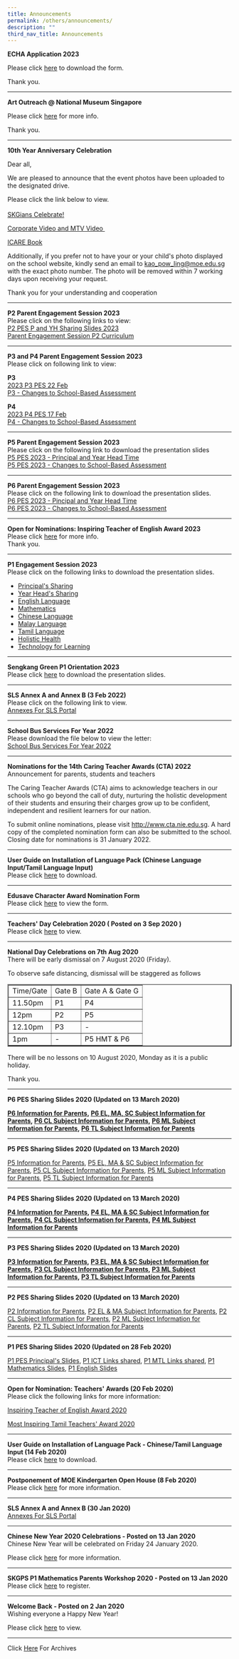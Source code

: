 ```yaml
---
title: Announcements
permalink: /others/announcements/
description: ""
third_nav_title: Announcements
---
```

<p><strong>ECHA Application 2023</strong></p>
<p>Please click <a rel="noopener" target="_blank" href="https://docs.google.com/document/d/1hz1IhJCLECUDAyEUmUG0NGEq29Wy1eOl/edit?usp=drive_link&amp;ouid=109524831007664083125&amp;rtpof=true&amp;sd=true">here</a> to download the form.</p>
<p>Thank you.</p>
<hr>



<p><strong>Art Outreach @ National Museum Singapore</strong></p>
<p>Please click <a rel="noopener" target="_blank" href="https://drive.google.com/file/d/1wXeEPxAgJBx3knqtrYqNILt26RMJ0xrD/view?usp=drive_link">here</a> for more info.</p>
<p>Thank you.</p>
<hr>

<p><strong>10th Year Anniversary Celebration</strong></p>
<p>Dear all,</p>
<p>We are pleased to announce that the event photos have been uploaded to the designated drive.&nbsp;</p>
<p>Please click the link below to view.<br><br><a rel="noopener" target="_blank" href="https://drive.google.com/drive/folders/1s2eae6oBfmkk-Y4OBZM-vFcOTuWjbXOH?usp=sharing">SKGians Celebrate!</a></p>
<p><a href="/others/announcements/10thyearanniversarycelebration/">Corporate Video and MTV Video&nbsp;</a></p>
<p><a rel="noopener" target="_blank" href="https://drive.google.com/drive/folders/1--zrSWJ7DkQG_FIZfQXhHaGRM0Sp7tLz">ICARE Book</a></p>
<p>Additionally, if you prefer not to have your or your child's photo displayed on the school website, kindly send an email to <a target="" href="mailto:kao_pow_ling@moe.edu.sg">kao_pow_ling@moe.edu.sg</a> with the exact photo number. The photo will be removed within 7 working days upon receiving your request.</p>
<p>Thank you for your understanding and cooperation</p>
<hr>
<p><strong>P2 Parent Engagement Session 2023<br></strong>Please click on the following links to view:<br><a rel="noopener" target="_blank" href="/files/P2%20PES%20P%20and%20YH%20Sharing%20Slides%202023%20for%20Uploading.pdf">P2 PES P and YH Sharing Slides 2023</a><br><a rel="noopener" target="_blank" href="/files/Parent%20Engagement%20Session_P2%20Curriculum_for%20uploading.pdf">Parent Engagement Session P2 Curriculum</a></p>
<hr>
<p><strong>P3 and P4 Parent Engagement Session 2023<br></strong>Please click on following link to view:</p>
<p><strong>P3<br></strong><a rel="noopener" target="_blank" href="/files/2023%20P3%20PES%2022%20Feb%20_P%20and%20YH%20talk.pdf">2023 P3 PES 22 Feb</a><br><a rel="noopener" target="_blank" href="/files/Changes%20to%20School-Based%20Assessment_P3%20PES%202023.pdf">P3 - Changes to School-Based Assessment</a></p>
<p><strong>P4<br></strong><a rel="noopener" target="_blank" href="/files/2023%20P4%20PES_17%20Feb.pdf">2023 P4 PES 17 Feb</a><br><a rel="noopener" target="_blank" href="/files/Changes%20to%20School-Based%20Assessment_P4%20PES%202023.pdf">P4 - Changes to School-Based Assessment</a></p>
<hr>
<p><strong>P5 Parent Engagement Session 2023<br></strong>Please click on the following link to download the presentation slides<br><a href="/files/1%20P5%20PES%202023%20-%20Principal%20and%20YH%20Time%20For%20website.pdf">P5 PES 2023 - Principal and Year Head Time</a><br><a href="/files/2%20P5%20PES%202023%20-%20Changes%20to%20School-Based%20Assessment.pdf">P5 PES 2023 - Changes to School-Based Assessment</a></p>
<hr>
<p><strong>P6 Parent Engagement Session 2023<br></strong>Please click on the following link to download the presentation slides.<br><a rel="noopener" target="_blank" href="/files/1%20P6%20PES%202023%20-%20Principal%20and%20YH%20Time%20for%20uploading.pdf">P6 PES 2023 - Pincipal and Year Head Time</a><br><a rel="noopener" target="_blank" href="/files/2%20P6%20PES%202023%20-%20Changes%20to%20School-Based%20Assessment%20for%20uploading.pdf">P6 PES 2023 - Changes to School-Based Assessment</a></p>
<hr>
<p><strong>Open for Nominations: Inspiring Teacher of English Award 2023<br></strong>Please click&nbsp;<a href="/others/announcements/open-for-nominations-inspiring-teacher-of-english-award-2023">here</a> for more info.<br>Thank you.</p>
<hr>
<p><strong>P1 Engagement Session 2023<br></strong>Please click on the following links to download the presentation slides.</p>
<ul>
<li><a href="/files/Principals%20Sharing.pdf">Principal's Sharing</a></li>
<li><a href="/files/Year%20Head%20Sharing.pdf">Year Head's Sharing</a></li>
<li><a href="/files/English%20Language.pdf">English Language</a></li>
<li><a href="/files/Mathematics.pdf">Mathematics</a></li>
<li><a href="/files/Chinese%20Language.pdf">Chinese Language</a></li>
<li><a href="/files/Malay%20Language.pdf">Malay Language</a></li>
<li><a href="/files/Tamil%20Language.pdf">Tamil Language</a></li>
<li><a href="/files/Holistic%20Health.pdf">Holistic Health</a></li>
<li><a href="/files/Technology%20for%20Learning.pdf">Technology for Learning</a></li>
</ul>
<hr>
<p><strong>Sengkang Green P1 Orientation 2023</strong><br>Please click&nbsp;<a rel="noopener" target="_blank" href="/files/SengKang%20Green%20P1%20Orientation%202023%20Updated.pdf">here</a>&nbsp;to download the presentation slides.</p>
<hr>
<p><strong>SLS Annex A and Annex B (3 Feb 2022)<br></strong>Please click on the following link to view.<br><a rel="noopener" target="_blank" href="/files/Annexes%20For%20SLS.pdf">Annexes For SLS Portal</a></p>
<hr>
<p><strong>School Bus Services For Year 2022<br></strong>Please download the file below to view the letter:<br><a rel="noopener" target="_blank" href="/files/School%20Bus%20Services%20for%20Year%202022.pdf">School Bus Services For Year 2022</a></p>
<hr>
<p><strong>Nominations for the 14th Caring Teacher Awards (CTA) 2022<br></strong>Announcement for parents, students and teachers</p>
<p>The Caring Teacher Awards (CTA) aims to acknowledge teachers in our schools who go beyond the call of duty, nurturing the holistic development of their students and ensuring their charges grow up to be confident, independent and resilient learners for our nation.</p>
<p>To submit online nominations, please visit&nbsp;<a href="http://www.cta.nie.edu.sg/">http://www.cta.nie.edu.sg</a>. A hard copy of the completed nomination form can also be submitted to the school. Closing date for nominations is 31 January 2022.</p>
<hr>
<p><strong>User Guide on Installation of Language Pack (Chinese Language Input/Tamil Language Input)<br></strong>Please click&nbsp;<a rel="noopener" target="_blank" href="/files/User%20Guide%20to%20install%20language%20in%20Win%2010.pdf">here</a>&nbsp;to download.</p>
<hr>
<p><strong>Edusave Character Award Nomination Form<br></strong>Please click&nbsp;<a rel="noopener" target="_blank" href="/files/ECHA%20NOMINATION%20FORM%202020.pdf">here</a>&nbsp;to view the form.<strong><br></strong></p>
<hr>
<p><strong>Teachers' Day Celebration 2020 ( Posted on 3 Sep 2020 )<br></strong>Please click&nbsp;<a href="/others/announcements/teachers-day-celebration-2020">here</a>&nbsp;to view.<strong><br></strong></p>
<hr>
<p><strong>National Day Celebrations on 7th Aug 2020<br></strong>There will be early dismissal on 7 August 2020 (Friday).</p>
<p>To observe safe distancing, dismissal will be staggered as follows</p>
<table border="2">
<tbody>
<tr>
<td>Time/Gate</td>
<td>Gate B</td>
<td>Gate A &amp; Gate G</td>
</tr>
<tr>
<td>11.50pm</td>
<td>P1</td>
<td>P4</td>
</tr>
<tr>
<td>12pm</td>
<td>P2</td>
<td>P5</td>
</tr>
<tr>
<td>12.10pm</td>
<td>P3</td>
<td>-</td>
</tr>
<tr>
<td>1pm</td>
<td>-</td>
<td>P5 HMT &amp; P6</td>
</tr>
</tbody>
</table>
<p>There will be no lessons on 10 August 2020, Monday as it is a public holiday.</p>
<p>Thank you.</p>
<hr>
<p><strong>P6 PES Sharing Slides 2020 (Updated on 13 March 2020)</strong><strong><br></strong></p>
<p><strong><a href="/files/P6%20Information%20for%20Parents%20March%202020.pdf">P6 Information for Parents</a>,&nbsp;<a href="/files/P6%20EL,%20MA,%20SC%20Subject%20Information%20for%20Parents%20March%202020.pdf">P6 EL, MA, SC Subject Information for Parents</a>,&nbsp;<a href="/files/P6%20CL%20Subject%20Information%20for%20Parents%202020.pdf">P6 CL Subject Information for Parents</a>,&nbsp;<a href="/files/P6%20ML%20Subject%20Information%20for%20Parents%20March%202020.pdf">P6 ML Subject Information for Parents</a>,&nbsp;<a href="/files/6%20TL%20Subject%20Information%20for%20Parents%20March%202020.pdf">P6 TL Subject Information for Parents</a></strong></p>
<hr>
<p><strong>P5 PES Sharing Slides 2020 (Updated on 13 March 2020)</strong></p>
<p><a href="/files/P5%20Information%20for%20Parents%20March%202020.pdf">P5 Information for Parents</a>,&nbsp;<a href="/files/P5%20EL,%20MA%20&amp;%20SC%20Subject%20Information%20for%20Parents%20March%202020.pdf">P5 EL, MA &amp; SC Subject Information for Parents</a>,&nbsp;<a href="/files/P5%20CL%20Subject%20Information%20for%20Parents%20March%202020.pdf">P5 CL Subject Information for Parents</a>,&nbsp;<a href="/files/P5%20ML%20Subject%20Information%20for%20Parents%20March%202020.pdf">P5 ML Subject Information for Parents</a>,&nbsp;<a href="/files/P5%20TL%20Subject%20Information%20for%20Parents%20March%202020.pdf">P5 TL Subject Information for Parents</a></p>
<hr>
<p><strong>P4 PES Sharing Slides 2020 (Updated on 13 March 2020)</strong></p>
<p><strong><a href="/files/P4%20Information%20for%20Parents%20March%202020.pdf">P4 Information for Parents</a>,&nbsp;<a href="/files/P4%20EL,%20MA%20&amp;%20SC%20Subject%20Information%20for%20Parents%20March%202020.pdf">P4 EL, MA &amp; SC Subject Information for Parents</a>,&nbsp;<a href="/files/P4%20CL%20Subject%20Information%20for%20Parents%20March%202020.pdf">P4 CL Subject Information for Parents</a>,&nbsp;<a href="/files/P4%20ML%20Subject%20Information%20for%20Parents%20March%202020.pdf">P4 ML Subject Information for Parents</a>&nbsp;</strong></p>
<hr>
<p><strong>P3 PES Sharing Slides 2020 (Updated on 13 March 2020)</strong></p>
<p><strong><a href="/files/P3%20Information%20for%20Parents%20March%202020.pdf">P3 Information for Parents</a>,&nbsp;<a href="/files/P3%20EL,%20MA%20&amp;%20SC%20Subject%20Information%20for%20Parents%20March%202020.pdf">P3 EL, MA &amp; SC Subject Information for Parents</a>,&nbsp;<a href="/files/P3%20CL%20Subject%20Information%20for%20Parents%20March%202020.pdf">P3 CL Subject Information for Parents</a>,&nbsp;<a href="/files/P3%20ML%20Subject%20Information%20for%20Parents%20March%202020.pdf">P3 ML Subject Information for Parents</a>,&nbsp;<a href="/files/P3%20TL%20Subject%20Information%20for%20Parents%20March%202020.pdf">P3 TL Subject Information for Parents</a></strong></p>
<hr>
<p><strong>P2 PES Sharing Slides 2020 (Updated on 13 March 2020)</strong></p>
<p><a href="/files/P2%20Information%20for%20Parents%20March%202020.pdf">P2 Information for Parents</a>,&nbsp;<a href="/files/P2%20EL%20&amp;%20MA%20Subject%20Information%20for%20Parents%20March%202020.pdf">P2 EL &amp; MA Subject Information for Parents</a>,&nbsp;<a href="/files/P2%20CL%20Subject%20Information%20for%20Parents%202020.pdf">P2 CL Subject Information for Parents</a>,&nbsp;<a href="/files/P2%20ML%20Subject%20Information%20for%20Parents%20March%202020.pdf">P2 ML Subject Information for Parents</a>,&nbsp;<a href="/files/P2%20TL%20Subject%20Information%20for%20Parents%20March%202020.pdf">P2 TL Subject Information for Parents</a>&nbsp;</p>
<hr>
<p><strong>P1 PES Sharing Slides 2020 (Updated on 28 Feb 2020)&nbsp;</strong></p>
<p><a rel="noopener" target="_blank" href="/files/P1%20PES%20Principal's%20Slides.pdf">P1 PES Principal's Slides</a>,&nbsp;<a rel="noopener" target="_blank" href="/files/P1%20ICT%20Links%20shared%20during%20P1%20PES%20Jan%202020.pdf">P1 ICT Links shared</a>,&nbsp;<a rel="noopener" target="_blank" href="/files/P1%20MTL%20Links%20shared%20during%20P1%20PES%20Jan%202020.pdf">P1 MTL Links shared</a>,&nbsp;<a rel="noopener" target="_blank" href="/files/P1%20Mathematics%20Curriculum.pdf">P1 Mathematics Slides</a>,&nbsp;<a rel="noopener" target="_blank" href="/files/P1%20English%20Curriculum.pdf">P1 English Slides</a><strong><br></strong></p>
<hr>
<p><strong>Open for Nomination: Teachers' Awards (20 Feb 2020)<br></strong>Please click the following links for more information:</p>
<p><a href="/others/announcements/open-for-nominations-inspiring-teacher-of-english-award-2020">Inspiring Teacher of English Award 2020</a></p>
<p><a href="/others/announcements/open-for-nominations-most-inspiring-tamil-teachers-award-2020">Most Inspiring Tamil Teachers' Award 2020</a></p>
<hr>
<p><strong>User Guide on Installation of Language Pack - Chinese/Tamil Language Input (14 Feb 2020)</strong><br>Please click&nbsp;<a rel="noopener" target="_blank" href="/files/User%20Guide%20to%20install%20language%20in%20Win%2010.pdf">here</a> to download.</p>
<hr>
<p><strong>Postponement of MOE Kindergarten Open House (8 Feb 2020)</strong><br>Please click&nbsp;<a rel="noopener" target="_blank" href="/files/MK_Open_House.pdf">here</a> for more information.<strong><br></strong></p>
<hr>
<p><strong>SLS Annex A and Annex B (30 Jan 2020)</strong><br><a rel="noopener" target="_blank" href="/files/Annexes%20For%20SLS.pdf">Annexes For SLS Portal</a></p>
<hr>
<p><strong>Chinese New Year 2020 Celebrations - Posted on 13 Jan 2020<br></strong>Chinese New Year will be celebrated on&nbsp;Friday 24 January 2020.&nbsp;</p>
<p>Please click&nbsp;<a target="_parent" href="/others/announcements/chinese-new-year-2020-celebrations">here</a>&nbsp;for more information.</p>
<hr>
<p><strong>SKGPS P1 Mathematics Parents Workshop 2020 - Posted on 13 Jan 2020<br></strong>Please click&nbsp;<a rel="noopener" target="_blank" href="https://www.eventbrite.com/e/skgps-p1-mathematics-parents-workshop-2020-tickets-89464118587">here</a>&nbsp;to register.</p>
<hr>
<p><strong>Welcome Back - Posted on 2 Jan 2020<br></strong>Wishing everyone a Happy New Year!&nbsp;</p>
<p>Please click&nbsp;<a target="_parent" href="/others/announcements/welcome-back">here</a>&nbsp;to view.</p>
<hr>
<p>Click&nbsp;<a target="" href="/others/announcements-archives">Here</a>&nbsp;For Archives</p>